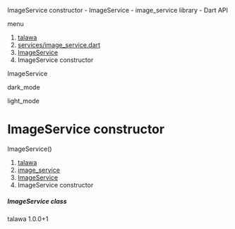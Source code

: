 




ImageService constructor - ImageService - image\_service library - Dart API







menu

1. [talawa](../../index.html)
2. [services/image\_service.dart](../../services_image_service/services_image_service-library.html)
3. [ImageService](../../services_image_service/ImageService-class.html)
4. ImageService constructor

ImageService


dark\_mode

light\_mode




# ImageService constructor


ImageService()

 


1. [talawa](../../index.html)
2. [image\_service](../../services_image_service/services_image_service-library.html)
3. [ImageService](../../services_image_service/ImageService-class.html)
4. ImageService constructor

##### ImageService class





talawa
1.0.0+1






